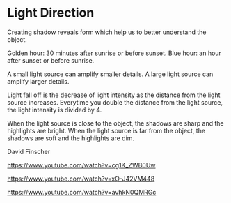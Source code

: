 # Light Direction

Creating shadow reveals form which help us to better understand the object.

Golden hour: 30 minutes after sunrise or before sunset.
Blue hour: an hour after sunset or before sunrise.

A small light source can amplify smaller details.
A large light source can amplify larger details.

Light fall off is the decrease of light intensity as the distance from the light source increases.
Everytime you double the distance from the light source, the light intensity is divided by 4.

When the light source is close to the object, the shadows are sharp and the highlights are bright.
When the light source is far from the object, the shadows are soft and the highlights are dim.

David Finscher

https://www.youtube.com/watch?v=cg1K_ZWB0Uw

https://www.youtube.com/watch?v=xO-J42VM448

https://www.youtube.com/watch?v=avhkN0QMRGc